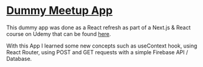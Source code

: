 # [Dummy Meetup App](https://ozzypt.github.io/react-meetup-dummy)

This dummy app was done as a React refresh as part of a Next.js & React course on Udemy that can be found [here](https://www.udemy.com/course/nextjs-react-the-complete-guide/).

With this App I learned some new concepts such as useContext hook, using React Router, using POST and GET requests with a simple Firebase API / Database.
